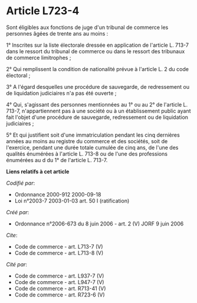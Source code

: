 # Article L723-4

Sont éligibles aux fonctions de juge d'un tribunal de commerce les personnes âgées de trente ans au moins : 

1° Inscrites sur la liste électorale dressée en application de l'article L. 713-7 dans le ressort du tribunal de commerce ou
dans le ressort des tribunaux de commerce limitrophes ; 

2° Qui remplissent la condition de nationalité prévue à l'article L. 2 du code électoral ; 

3° A l'égard desquelles une procédure de sauvegarde, de redressement ou de liquidation judiciaires n'a pas été ouverte ; 

4° Qui, s'agissant des personnes mentionnées au 1° ou au 2° de l'article L. 713-7, n'appartiennent pas à une société ou à un
établissement public ayant fait l'objet d'une procédure de sauvegarde, redressement ou de liquidation judiciaires ; 

5° Et qui justifient soit d'une immatriculation pendant les cinq dernières années au moins au registre du commerce et des
sociétés, soit de l'exercice, pendant une durée totale cumulée de cinq ans, de l'une des qualités énumérées à l'article L.
713-8 ou de l'une des professions énumérées au d du 1° de l'article L. 713-7.

**Liens relatifs à cet article**

_Codifié par_:

  - Ordonnance 2000-912 2000-09-18
  - Loi n°2003-7 2003-01-03 art. 50 I (ratification)

_Créé par_:

  - Ordonnance n°2006-673 du 8 juin 2006 - art. 2 (V) JORF 9 juin 2006

_Cite_:

  - Code de commerce - art. L713-7 (V)
  - Code de commerce - art. L713-8 (V)

_Cité par_:

  - Code de commerce - art. L937-7 (V)
  - Code de commerce - art. L947-7 (V)
  - Code de commerce - art. R713-41 (V)
  - Code de commerce - art. R723-6 (V)
